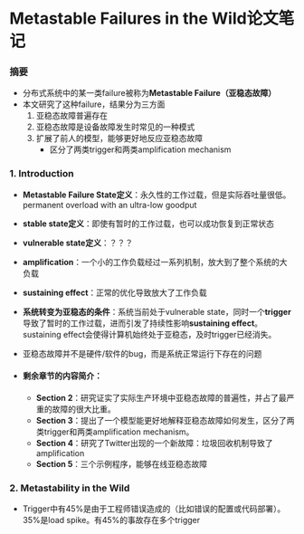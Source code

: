 # Metastable Failures in the Wild论文笔记

### 摘要

- 分布式系统中的某一类failure被称为**Metastable Failure（亚稳态故障）**
- 本文研究了这种failure，结果分为三方面
  1. 亚稳态故障普遍存在
  2. 亚稳态故障是设备故障发生时常见的一种模式
  3. 扩展了前人的模型，能够更好地反应亚稳态故障
     - 区分了两类trigger和两类amplification mechanism

### 1. Introduction

- **Metastable Failure State定义**：永久性的工作过载，但是实际吞吐量很低。permanent overload with an ultra-low goodput

- **stable state定义**：即使有暂时的工作过载，也可以成功恢复到正常状态

- **vulnerable state定义**：？？？

- **amplification**：一个小的工作负载经过一系列机制，放大到了整个系统的大负载

- **sustaining effect**：正常的优化导致放大了工作负载

- **系统转变为亚稳态的条件**：系统当前处于vulnerable state，同时一个**trigger**导致了暂时的工作过载，进而引发了持续性影响**sustaining effect**。sustaining effect会使得计算机始终处于亚稳态，及时trigger已经消失。

- 亚稳态故障并不是硬件/软件的bug，而是系统正常运行下存在的问题

- #### 剩余章节的内容简介：

  - **Section 2**：研究证实了实际生产环境中亚稳态故障的普遍性，并占了最严重的故障的很大比重。
  - **Section 3**：提出了一个模型能更好地解释亚稳态故障如何发生，区分了两类trigger和两类amplification mechanism。
  - **Section 4**：研究了Twitter出现的一个新故障：垃圾回收机制导致了amplification
  - **Section 5**：三个示例程序，能够在线亚稳态故障

### 2. Metastability in the Wild

- Trigger中有45%是由于工程师错误造成的（比如错误的配置或代码部署）。35%是load spike。有45%的事故存在多个trigger